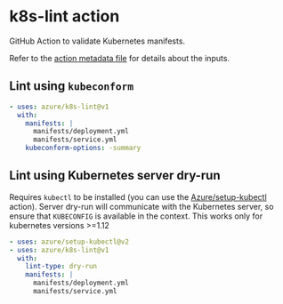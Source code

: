 # k8s-lint action

GitHub Action to validate Kubernetes manifests.

Refer to the [action metadata file](./action.yml) for details about the inputs.

## Lint using `kubeconform`

```yaml
- uses: azure/k8s-lint@v1
  with:
    manifests: |
      manifests/deployment.yml
      manifests/service.yml
    kubeconform-options: -summary
```

## Lint using Kubernetes server dry-run

Requires `kubectl` to be installed (you can use the [Azure/setup-kubectl](https://github.com/Azure/setup-kubectl) action).
Server dry-run will communicate with the Kubernetes server, so ensure that `KUBECONFIG` is available in the context.
This works only for kubernetes versions >=1.12

```yaml
- uses: azure/setup-kubectl@v2
- uses: azure/k8s-lint@v1
  with:
    lint-type: dry-run
    manifests: |
      manifests/deployment.yml
      manifests/service.yml
```
